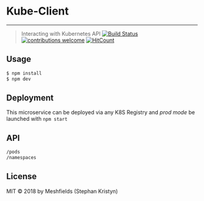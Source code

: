 # Kube-Client
---

> Interacting with Kubernetes API
[![Build Status](https://travis-ci.org/nottinhill/kube-client-micro.svg?branch=master)](https://travis-ci.org/nottinhill/kube-client-micro) [![contributions welcome](https://img.shields.io/badge/contributions-welcome-brightgreen.svg?style=flat)](https://github.com/nottinhill/kube-client-micro/issues) [![HitCount](http://hits.dwyl.io/nottinhil/kube-client-micro.svg)](http://hits.dwyl.io/nottinhil/kube-client-micro)

## Usage

```bash
$ npm install
$ npm dev
```


## Deployment

This microservice can be deployed via any K8S Registry and *prod mode* be launched with `npm start`

## API

```bash
/pods
/namespaces
```

## License

MIT © 2018 by Meshfields (Stephan Kristyn)
